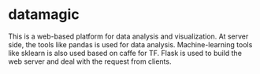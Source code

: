 # datamagic
This is a web-based platform for data analysis and visualization.
At server side, the tools like pandas is used for data analysis. Machine-learning tools like sklearn is also used based on caffe for TF.
Flask is used to build the web server and deal with the request from clients.
